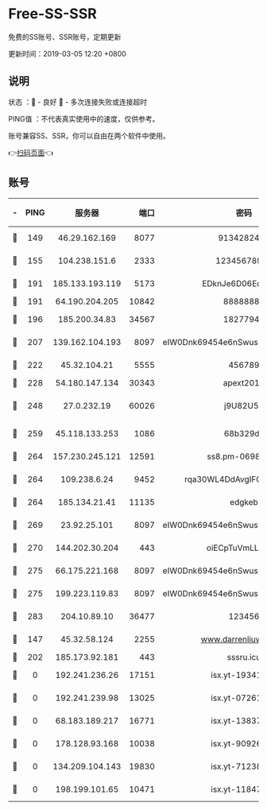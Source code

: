 # Free-SS-SSR

免费的SS账号、SSR账号，定期更新

更新时间：2019-03-05 12:20 +0800

## 说明

状态     ：🙂 - 良好 🙁 - 多次连接失败或连接超时

PING值   ：不代表真实使用中的速度，仅供参考。

账号兼容SS、SSR，你可以自由在两个软件中使用。

👉[扫码页面](https://liesauer.github.io/free-ss-ssr.github.io/)👈

## 账号

|-|PING|服务器|端口|密码|加密方式|区域|
|:----:|:----:|:-----:|-----:|:----:|:----:|:----:|
|🙂|149|46.29.162.169|8077|9134282479|aes-256-cfb|RU|
|🙂|155|104.238.151.6|2333|12345678900|aes-256-cfb|JP|
|🙂|191|185.133.193.119|5173|EDknJe6D06EoWDaw|aes-256-cfb|US|
|🙂|191|64.190.204.205|10842|88888888|rc4-md5|US|
|🙂|196|185.200.34.83|34567|18277940|aes-256-cfb|US|
|🙂|207|139.162.104.193|8097|eIW0Dnk69454e6nSwuspv9DmS201tQ0D|aes-256-cfb|JP|
|🙂|222|45.32.104.21|5555|456789|aes-256-cfb|SG|
|🙂|228|54.180.147.134|30343|apext2019|chacha20|KR|
|🙂|248|27.0.232.19|60026|j9U82U53|xchacha20-ietf-poly1305|HK|
|🙂|259|45.118.133.253|1086|68b329da|aes-256-cfb|SG|
|🙂|264|157.230.245.121|12591|ss8.pm-06983018|aes-256-cfb|SG|
|🙂|264|109.238.6.24|9452|rqa30WL4DdAvgIFG6Fs3znzTa|aes-256-cfb|FR|
|🙂|264|185.134.21.41|11135|edgkeb|aes-256-cfb|GB|
|🙂|269|23.92.25.101|8097|eIW0Dnk69454e6nSwuspv9DmS201tQ0D|aes-256-cfb|US|
|🙂|270|144.202.30.204|443|oiECpTuVmLLxk4Ts|aes-256-cfb|US|
|🙂|275|66.175.221.168|8097|eIW0Dnk69454e6nSwuspv9DmS201tQ0D|aes-256-cfb|US|
|🙂|275|199.223.119.83|8097|eIW0Dnk69454e6nSwuspv9DmS201tQ0D|aes-256-cfb|US|
|🙂|283|204.10.89.10|36477|123456|aes-256-cfb|US|
|🙂|147|45.32.58.124|2255|www.darrenliuwei.com|aes-256-cfb|JP|
|🙂|202|185.173.92.181|443|sssru.icu|rc4-md5|RU|
|🙁|0|192.241.236.26|17151|isx.yt-19341877|aes-256-cfb|US|
|🙁|0|192.241.239.98|13025|isx.yt-07261682|aes-256-cfb|US|
|🙁|0|68.183.189.217|16771|isx.yt-13837724|aes-256-cfb|SG|
|🙁|0|178.128.93.168|10038|isx.yt-90926277|aes-256-cfb|SG|
|🙁|0|134.209.104.143|19830|isx.yt-71238117|aes-256-cfb|SG|
|🙁|0|198.199.101.65|10471|isx.yt-11847851|aes-256-cfb|US|

